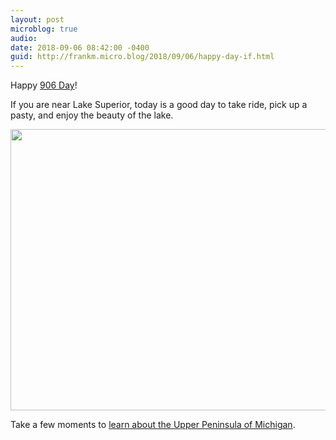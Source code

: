 ```yaml
---
layout: post
microblog: true
audio: 
date: 2018-09-06 08:42:00 -0400
guid: http://frankm.micro.blog/2018/09/06/happy-day-if.html
---
```

Happy [906 Day](https://906day.com/)! 

If you are near Lake Superior, today is a good day to take ride, pick up a pasty, and enjoy the beauty of the lake. 



<img src="http://frankmcpherson.blog/uploads/2018/81827420da.jpg" width="600" height="450" />

Take a few moments to [learn about the Upper Peninsula of Michigan](https://upsupply.co/upper-peninsula). 
